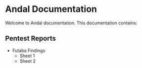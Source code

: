 # Andal Documentation

Welcome to Andal documentation. This documentation contains:

## Pentest Reports
- Futaba Findings
  - Sheet 1
  - Sheet 2
